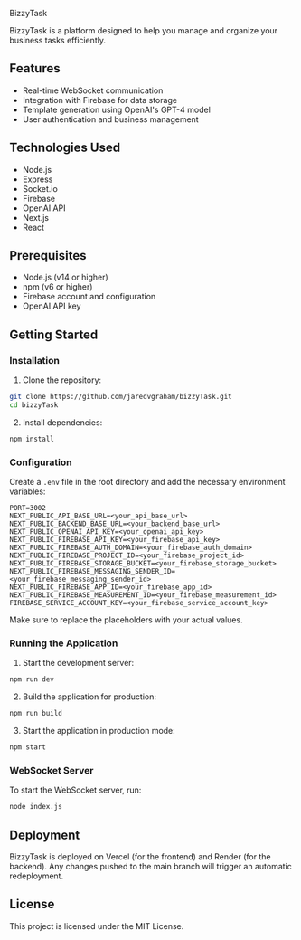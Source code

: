 BizzyTask

BizzyTask is a platform designed to help you manage and organize your business tasks efficiently.

## Features
- Real-time WebSocket communication
- Integration with Firebase for data storage
- Template generation using OpenAI's GPT-4 model
- User authentication and business management

  
## Technologies Used
- Node.js
- Express
- Socket.io
- Firebase
- OpenAI API
- Next.js
- React

  
## Prerequisites
- Node.js (v14 or higher)
- npm (v6 or higher)
- Firebase account and configuration
- OpenAI API key

  
## Getting Started
### Installation
1. Clone the repository:
 ```bash
 git clone https://github.com/jaredvgraham/bizzyTask.git
 cd bizzyTask
 ```
2. Install dependencies:
 ```bash
 npm install
 ```

### Configuration
Create a `.env` file in the root directory and add the necessary environment variables:
```
PORT=3002
NEXT_PUBLIC_API_BASE_URL=<your_api_base_url>
NEXT_PUBLIC_BACKEND_BASE_URL=<your_backend_base_url>
NEXT_PUBLIC_OPENAI_API_KEY=<your_openai_api_key>
NEXT_PUBLIC_FIREBASE_API_KEY=<your_firebase_api_key>
NEXT_PUBLIC_FIREBASE_AUTH_DOMAIN=<your_firebase_auth_domain>
NEXT_PUBLIC_FIREBASE_PROJECT_ID=<your_firebase_project_id>
NEXT_PUBLIC_FIREBASE_STORAGE_BUCKET=<your_firebase_storage_bucket>
NEXT_PUBLIC_FIREBASE_MESSAGING_SENDER_ID=<your_firebase_messaging_sender_id>
NEXT_PUBLIC_FIREBASE_APP_ID=<your_firebase_app_id>
NEXT_PUBLIC_FIREBASE_MEASUREMENT_ID=<your_firebase_measurement_id>
FIREBASE_SERVICE_ACCOUNT_KEY=<your_firebase_service_account_key>
```
Make sure to replace the placeholders with your actual values.
### Running the Application
1. Start the development server:
 ```bash
 npm run dev
 ```
2. Build the application for production:
 ```bash
 npm run build
 ```
3. Start the application in production mode:
 ```bash
 npm start
 ```

### WebSocket Server
To start the WebSocket server, run:
```bash
node index.js
```
## Deployment
BizzyTask is deployed on Vercel (for the frontend) and Render (for the backend). Any changes
pushed to the main branch will trigger an automatic redeployment.

## License
This project is licensed under the MIT License.
